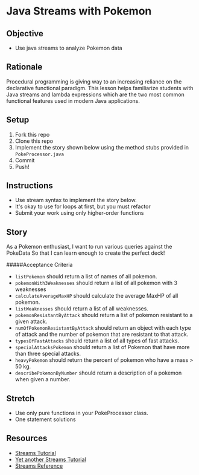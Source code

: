 # Java Streams with Pokemon

## Objective

* Use java streams to analyze Pokemon data

## Rationale

Procedural programming is giving way to an increasing reliance on the declarative functional paradigm.  This lesson helps familiarize students with Java streams and lambda expressions which are the two most common functional features used in modern Java applications.

## Setup

1. Fork this repo
1. Clone this repo
1. Implement the story shown below using the method stubs provided in `PokeProcessor.java`
1. Commit
1. Push!

## Instructions

* Use stream syntax to implement the story below.
* It's okay to use for loops at first, but you must refactor
* Submit your work using only higher-order functions

## Story

As a Pokemon enthusiast,
I want to run various queries against the PokeData
So that I can learn enough to create the perfect deck!

#####Acceptance Criteria
* `listPokemon` should return a list of names of all pokemon.
* `pokemonWith3Weaknesses` should return a list of all pokemon with 3 weaknesses
* `calculateAverageMaxHP` should calculate the average MaxHP of all pokemon.
* `listWeaknesses` should return a list of all weaknesses.
* `pokemonResistantByAttack` should return a list of pokemon resistant to a given attack.
* `numOfPokemonResistantByAttack` should return an object with each type of attack and the number of pokemon that are resistant to that attack.
* `typesOfFastAttacks` should return a list of all types of fast attacks.
* `specialAttacksPokemon` should return a list of Pokemon that have more than three special attacks.
* `heavyPokemon` should return the percent of pokemon who have a mass > 50 kg.
* `describePokemonByNumber` should return a description of a pokemon when given a number.


## Stretch

* Use only pure functions in your PokeProcessor class.
* One statement solutions

## Resources

* [Streams Tutorial](https://winterbe.com/posts/2014/07/31/java8-stream-tutorial-examples/)
* [Yet another Streams Tutorial](https://stackify.com/streams-guide-java-8/)
* [Streams Reference](https://docs.oracle.com/javase/8/docs/api/java/util/stream/package-summary.html)